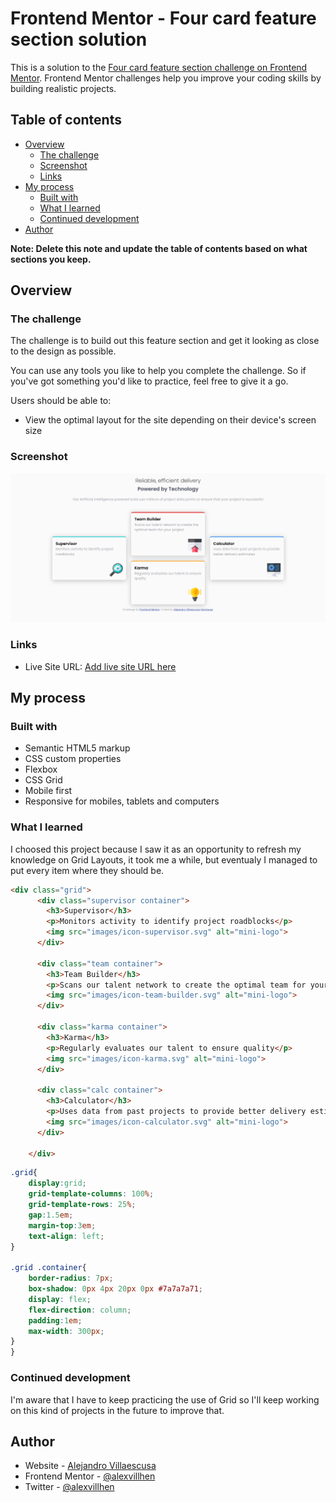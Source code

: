 # Frontend Mentor - Four card feature section solution

This is a solution to the [Four card feature section challenge on Frontend Mentor](https://www.frontendmentor.io/challenges/four-card-feature-section-weK1eFYK). Frontend Mentor challenges help you improve your coding skills by building realistic projects. 

## Table of contents

- [Overview](#overview)
  - [The challenge](#the-challenge)
  - [Screenshot](#screenshot)
  - [Links](#links)
- [My process](#my-process)
  - [Built with](#built-with)
  - [What I learned](#what-i-learned)
  - [Continued development](#continued-development)
- [Author](#author)

**Note: Delete this note and update the table of contents based on what sections you keep.**

## Overview

### The challenge

The challenge is to build out this feature section and get it looking as close to the design as possible.

You can use any tools you like to help you complete the challenge. So if you've got something you'd like to practice, feel free to give it a go.

Users should be able to:

- View the optimal layout for the site depending on their device's screen size

### Screenshot

![screenshot of the project](./screenshot.png)


### Links

- Live Site URL: [Add live site URL here](https://your-live-site-url.com)

## My process

### Built with

- Semantic HTML5 markup
- CSS custom properties
- Flexbox
- CSS Grid
- Mobile first
- Responsive for mobiles, tablets and computers


### What I learned

I choosed this project because I saw it as an opportunity to refresh my knowledge on Grid Layouts, it took me a while, but eventualy I managed to put every item where they should be.

```html
<div class="grid">
      <div class="supervisor container">
        <h3>Supervisor</h3>
        <p>Monitors activity to identify project roadblocks</p>
        <img src="images/icon-supervisor.svg" alt="mini-logo">
      </div>

      <div class="team container">
        <h3>Team Builder</h3>
        <p>Scans our talent network to create the optimal team for your project</p>
        <img src="images/icon-team-builder.svg" alt="mini-logo">
      </div>
      
      <div class="karma container">
        <h3>Karma</h3>
        <p>Regularly evaluates our talent to ensure quality</p>
        <img src="images/icon-karma.svg" alt="mini-logo">
      </div>

      <div class="calc container">
        <h3>Calculator</h3>
        <p>Uses data from past projects to provide better delivery estimates</p>
        <img src="images/icon-calculator.svg" alt="mini-logo">
      </div>
      
    </div>
```
```css
.grid{
    display:grid;
    grid-template-columns: 100%;
    grid-template-rows: 25%;
    gap:1.5em;
    margin-top:3em;
    text-align: left;
}

.grid .container{
    border-radius: 7px;
    box-shadow: 0px 4px 20px 0px #7a7a7a71;
    display: flex;
    flex-direction: column;
    padding:1em;
    max-width: 300px;
}
}
```


### Continued development

I'm aware that I have to keep practicing the use of Grid so I'll keep working on this kind of projects in the future to improve that.


## Author

- Website - [Alejandro Villaescusa](https://www.facebook.com/alejandro.villaescusahenriquez/)
- Frontend Mentor - [@alexvillhen](https://www.frontendmentor.io/profile/alexvillhen)
- Twitter - [@alexvillhen](https://www.twitter.com/alexvillhen)

